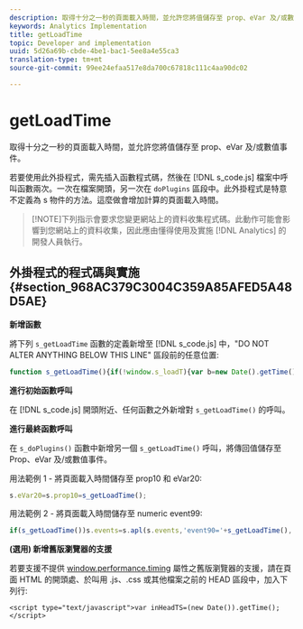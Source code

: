 ```yaml
---
description: 取得十分之一秒的頁面載入時間，並允許您將值儲存至 prop、eVar 及/或數值事件。
keywords: Analytics Implementation
title: getLoadTime
topic: Developer and implementation
uuid: 5d26a69b-cbde-4be1-bac1-5ee8a4e55ca3
translation-type: tm+mt
source-git-commit: 99ee24efaa517e8da700c67818c111c4aa90dc02

---
```



# getLoadTime

取得十分之一秒的頁面載入時間，並允許您將值儲存至 prop、eVar 及/或數值事件。

若要使用此外掛程式，需先插入函數程式碼，然後在 [!DNL s_code.js] 檔案中呼叫函數兩次。一次在檔案開頭，另一次在 `doPlugins` 區段中。此外掛程式是特意不定義為 s 物件的方法。這麼做會增加計算的頁面載入時間。

> [!NOTE]下列指示會要求您變更網站上的資料收集程式碼。此動作可能會影響到您網站上的資料收集，因此應由懂得使用及實施 [!DNL Analytics] 的開發人員執行。

## 外掛程式的程式碼與實施 {#section_968AC379C3004C359A85AFED5A48D5AE}

**新增函數**

將下列 `s_getLoadTime` 函數的定義新增至 [!DNL s_code.js] 中，"DO NOT ALTER ANYTHING BELOW THIS LINE" 區段前的任意位置:

```js
function s_getLoadTime(){if(!window.s_loadT){var b=new Date().getTime(),o=window.performance?performance.timing:0,a=o?o.requestStart:window.inHeadTS||0;s_loadT=a?Math.round((b-a)/100):''}return s_loadT}
```

**進行初始函數呼叫**

在 [!DNL s_code.js] 開頭附近、任何函數之外新增對 `s_getLoadTime()` 的呼叫。

**進行最終函數呼叫**

在 `s_doPlugins()` 函數中新增另一個 `s_getLoadTime()` 呼叫，將傳回值儲存至 Prop、eVar 及/或數值事件。

用法範例 1 - 將頁面載入時間儲存至 prop10 和 eVar20:

```js
s.eVar20=s.prop10=s_getLoadTime();
```

用法範例 2 - 將頁面載入時間儲存至 numeric event99:

```js
if(s_getLoadTime())s.events=s.apl(s.events,'event90='+s_getLoadTime(),',',1);
```

**(選用) 新增舊版瀏覽器的支援**

若要支援不提供 [window.performance.timing](https://www.html5rocks.com/en/tutorials/webperformance/basics/) 屬性之舊版瀏覽器的支援，請在頁面 HTML 的開頭處、於叫用 .js、.css 或其他檔案之前的 HEAD 區段中，加入下列行:

```
<script type="text/javascript">var inHeadTS=(new Date()).getTime();</script>
```


